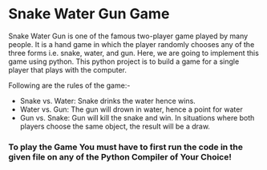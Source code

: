 # Snake Water Gun Game 

Snake Water Gun is one of the famous two-player game played by many people. It is a hand game in which the player randomly chooses any of the three forms i.e. snake, 
water, and gun. Here, we are going to implement this game using python.
This python project is to build a game for a single player that plays with the computer.

Following are the rules of the game:- 

  - Snake vs. Water: Snake drinks the water hence wins.
  - Water vs. Gun: The gun will drown in water, hence a point for water
  - Gun vs. Snake: Gun will kill the snake and win.
In situations where both players choose the same object, the result will be a draw.

### To play the Game You must have to first run the code in the given file on any of the Python Compiler of Your Choice!
